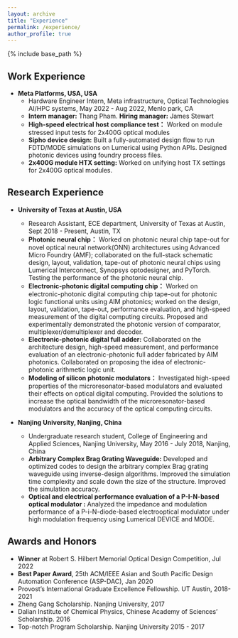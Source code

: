 ```yaml
---
layout: archive
title: "Experience"
permalink: /experience/
author_profile: true
---
```


{% include base_path %}


## **Work Experience**
* **Meta Platforms, USA, USA**
  * Hardware Engineer Intern, Meta infrastructure, Optical Technologies AI/HPC systems, May 2022 - Aug 2022, Menlo park, CA
  * **Intern manager:** Thang Pham. **Hiring manager:** James Stewart 
  * **High-speed electrical host compliance test：** Worked on module stressed input tests for 2x400G optical modules
  * **Sipho device design:** Built a fully-automated design flow to run FDTD/MODE simulations on Lumerical using Python APIs. Designed photonic devices using foundry process files.
  * **2x400G module HTX setting:** Worked on unifying host TX settings for 2x400G optical modules.   


## **Research Experience**
* **University of Texas at Austin, USA**
  * Research Assistant, ECE department, University of Texas at Austin, Sept 2018 - Present, Austin, TX
  * **Photonic neural chip：** Worked on photonic neural chip tape-out for novel optical neural network(ONN) architectures using Advanced Micro Foundry (AMF); collaborated on the full-stack schematic design, layout, validation, tape-out of photonic neural chips using Lumerical Interconnect, Synopsys optodesigner, and PyTorch. Testing the performance of the photonic neural chip.
  * **Electronic-photonic digital computing chip：** Worked on electronic-photonic digital computing chip tape-out for photonic logic functional units using AIM photonics; worked on the design, layout, validation, tape-out, performance evaluation, and high-speed measurement of the digital computing circuits. Proposed and experimentally demonstrated the photonic version of comparator, multiplexer/demultiplexer and decoder.
  * **Electronic-photonic digital full adder:** Collaborated on the architecture design, high-speed measurement, and performance evaluation of an electronic-photonic full adder fabricated by AIM photonics. Collaborated on proposing the idea of electronic-photonic arithmetic logic unit.
  * **Modeling of silicon photonic modulators：** Investigated high-speed properties of the microresonator-based modulators and evaluated their effects on optical digital computing. Provided the solutions to increase the optical bandwidth of the microresonator-based modulators and the accuracy of the optical computing circuits.
  


* **Nanjing University, Nanjing, China**
  * Undergraduate research student, College of Engineering and Applied Sciences, Nanjing University, May 2016 - July 2018, Nanjing, China
  * **Arbitrary Complex Brag Grating Waveguide:** Developed and optimized codes to design the arbitrary complex Brag grating waveguide using inverse-design algorithms. Improved the simulation time complexity and scale down the size of the structure. Improved the simulation accuracy.
  * **Optical and electrical performance evaluation of a P-I-N-based optical modulator :** Analyzed the impedance and modulation performance of a P-i-N-diode-based electrooptical modulator under high modulation frequency using Lumerical DEVICE and MODE.


## **Awards and Honors**
  * **Winner** at Robert S. Hilbert Memorial Optical Design Competition, Jul 2022
  * **Best Paper Award**, 25th ACM/IEEE Asian and South Pacific Design Automation Conference (ASP-DAC), Jan 2020
  * Provost’s International Graduate Excellence Fellowship. UT Austin, 2018-2021
  * Zheng Gang Scholarship. Nanjing University, 2017
  * Dalian Institute of Chemical Physics, Chinese Academy of Sciences’ Scholarship. 2016
  * Top-notch Program Scholarship. Nanjing University 2015 - 2017

